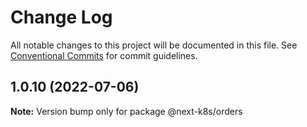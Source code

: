 # Change Log

All notable changes to this project will be documented in this file.
See [Conventional Commits](https://conventionalcommits.org) for commit guidelines.

## 1.0.10 (2022-07-06)

**Note:** Version bump only for package @next-k8s/orders

